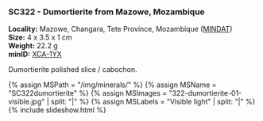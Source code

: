 
### <a name="SC322"></a> SC322 - Dumortierite from Mazowe, Mozambique

**Locality:** Mazowe, Changara, Tete Province, Mozambique ([MINDAT](https://www.mindat.org/loc-109710.html))  
**Size:** 4 x 3.5 x 1 cm  
**Weight:** 22.2 g  
**minID:** [XCA-1YX](https://www.mindat.org/XCA-1YX)

Dumortierite polished slice / cabochon.

{% assign MSPath = "/img/minerals/" %}
{% assign MSName = "SC322dumortierite" %}
{% assign MSImages = "322-dumortierite-01-visible.jpg" | split: "|" %}
{% assign MSLabels = "Visible light" | split: "|" %}
{% include slideshow.html %}

